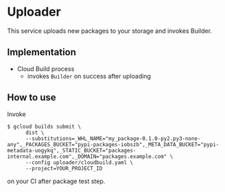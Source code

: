Uploader
========

This service uploads new packages to your storage and invokes Builder.

Implementation
--------------

- Cloud Build process
  - invokes `Builder` on success after uploading

How to use
----------

Invoke 

```
$ gcloud builds submit \
      dist \
      --substitutions=_WHL_NAME="my_package-0.1.0-py2.py3-none-any",_PACKAGES_BUCKET="pypi-packages-iobszb",_META_DATA_BUCKET="pypi-metadata-uogykq",_STATIC_BUCKET="packages-internal.example.com",_DOMAIN="packages.example.com" \
      --config uploader/cloudbuild.yaml \
      --project=YOUR_PROJECT_ID
```

on your CI after package test step.
